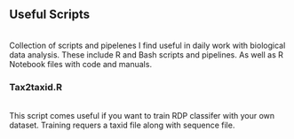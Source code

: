 <h2> Useful Scripts</h2>
</br>
Collection of scripts and pipelenes I find useful in daily work with biological data analysis.
These include R and Bash scripts and pipelines. As well as R Notebook files with code and manuals. 
</br>

<h3>Tax2taxid.R</h3></br>
This script comes useful if you want to train RDP classifer with your own dataset. Training requers a taxid file along with sequence file.  
</br>
